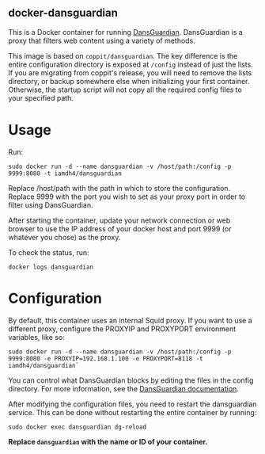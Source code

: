 docker-dansguardian
-------------------

This is a Docker container for running [DansGuardian](http://dansguardian.org/). DansGuardian is a proxy that filters web content using a variety of methods.

This image is based on `coppit/dansguardian`. The key difference is the entire configuration directory is exposed at `/config` instead of just the lists. If you are migrating from coppit's release, you will need to remove the lists directory, or backup somewhere else when initializing your first container. Otherwise, the startup script will not copy all the required config files to your specified path.

Usage
=====

Run:

```
sudo docker run -d --name dansguardian -v /host/path:/config -p 9999:8080 -t iamdh4/dansguardian
```
Replace /host/path with the path in which to store the configuration. Replace 9999 with the port you wish to set as your proxy port in order to filter using DansGuardian.

After starting the container, update your network connection or web browser to use the IP address of your docker host and port 9999 (or whatever you chose) as the proxy.

To check the status, run:

```
docker logs dansguardian
```
Configuration
=============

By default, this container uses an internal Squid proxy. If you want to use a different proxy, configure the PROXYIP and PROXYPORT environment variables, like so:

```
sudo docker run -d --name dansguardian -v /host/path:/config -p 9999:8080 -e PROXYIP=192.168.1.100 -e PROXYPORT=8118 -t iamdh4/dansguardian`
```

You can control what DansGuardian blocks by editing the files in the config directory. For more information, see the [DansGuardian documentation](http://dansguardian.org/downloads/detailedinstallation2.4.html#further).

After modifying the configuration files, you need to restart the dansguardian service. This can be done without restarting the entire container by running:
```
sudo docker exec dansguardian dg-reload
```
**Replace `dansguardian` with the name or ID of your container.**
